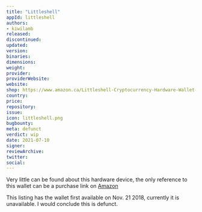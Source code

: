 ```yaml
---
title: "Littleshell"
appId: littleshell
authors:
- kiwilamb
released: 
discontinued: 
updated: 
version: 
binaries: 
dimensions: 
weight: 
provider: 
providerWebsite: 
website: 
shop: https://www.amazon.ca/Littleshell-Cryptocurrency-Hardware-Wallet-ERC20-tokens/dp/B07KPT79RN
country: 
price: 
repository: 
issue: 
icon: littleshell.png
bugbounty: 
meta: defunct
verdict: wip
date: 2021-07-10
signer: 
reviewArchive: 
twitter: 
social: 
---
```


Very little can be found about this hardware device, the only reference to this wallet can be a purchase link on [Amazon](https://www.amazon.ca/Littleshell-Cryptocurrency-Hardware-Wallet-ERC20-tokens/dp/B07KPT79RN)

This listing has the wallet first available on Nov. 21 2018, currently it is unavailable. I would conclude this is defunct.